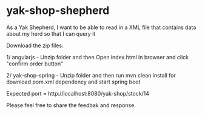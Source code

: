 # yak-shop-shepherd
As a Yak Shepherd, I want to be able to read in a XML file that contains data about my herd so that I can query it

Download the zip files:

1/ angularjs - Unzip folder and then Open index.html in browser and click "confirm order button"

2/ yak-shop-spring - Unzip folder and then run mvn clean install for download pom.xml dependency and start spring boot

Expected port = http://localhost:8080/yak-shop/stock/14

Please feel free to share the feedbak and response.
